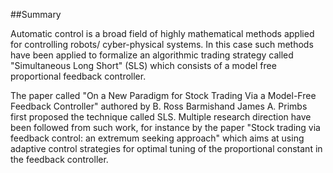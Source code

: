 ##Summary

Automatic control is a broad field of highly mathematical methods applied for controlling robots/ cyber-physical systems. In this case such methods have been applied to formalize an algorithmic trading strategy called "Simultaneous Long Short" 
(SLS) which consists of a model free proportional feedback controller.

The paper called "On a New Paradigm for Stock Trading Via a
Model-Free Feedback Controller" authored by
B. Ross Barmishand James A. Primbs first proposed the technique called SLS.
Multiple research direction have been followed from such work, for instance by the paper "Stock trading via feedback control: an extremum seeking approach" which aims at using adaptive control strategies for optimal tuning of the proportional constant in the feedback controller.

